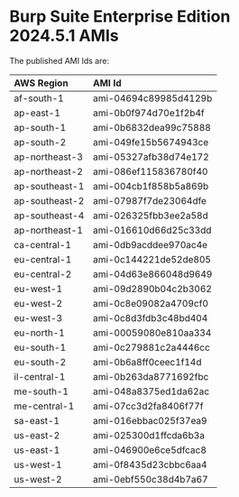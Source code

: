 # Burp Suite Enterprise Edition 2024.5.1 AMIs

The published AMI Ids are:

| AWS Region | AMI Id |
| :--------- | :----- |
| af-south-1 | ami-04694c89985d4129b |
| ap-east-1 | ami-0b0f974d70e1f2b4f |
| ap-south-1 | ami-0b6832dea99c75888 |
| ap-south-2 | ami-049fe15b5674943ce |
| ap-northeast-3 | ami-05327afb38d74e172 |
| ap-northeast-2 | ami-086ef115836780f40 |
| ap-southeast-1 | ami-004cb1f858b5a869b |
| ap-southeast-2 | ami-07987f7de23064dfe |
| ap-southeast-4 | ami-026325fbb3ee2a58d |
| ap-northeast-1 | ami-016610d66d25c33dd |
| ca-central-1 | ami-0db9acddee970ac4e |
| eu-central-1 | ami-0c144221de52de805 |
| eu-central-2 | ami-04d63e866048d9649 |
| eu-west-1 | ami-09d2890b04c2b3062 |
| eu-west-2 | ami-0c8e09082a4709cf0 |
| eu-west-3 | ami-0c8d3fdb3c48bd404 |
| eu-north-1 | ami-00059080e810aa334 |
| eu-south-1 | ami-0c279881c2a4446cc |
| eu-south-2 | ami-0b6a8ff0ceec1f14d |
| il-central-1 | ami-0b263da8771692fbc |
| me-south-1 | ami-048a8375ed1da62ac |
| me-central-1 | ami-07cc3d2fa8406f77f |
| sa-east-1 | ami-016ebbac025f37ea9 |
| us-east-2 | ami-025300d1ffcda6b3a |
| us-east-1 | ami-046900e6ce5dfcac8 |
| us-west-1 | ami-0f8435d23cbbc6aa4 |
| us-west-2 | ami-0ebf550c38d4b7a67 |
